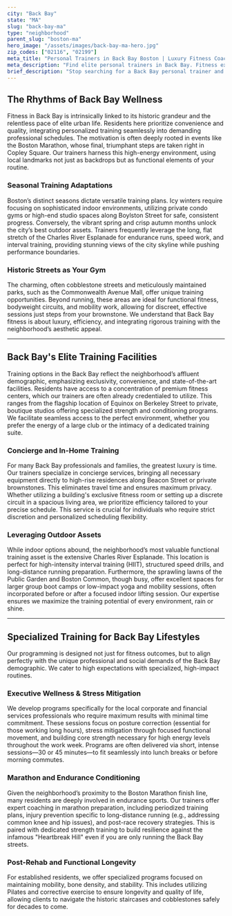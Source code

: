 ```yaml
---
city: "Back Bay"
state: "MA"
slug: "back-bay-ma"
type: "neighborhood"
parent_slug: "boston-ma"
hero_image: "/assets/images/back-bay-ma-hero.jpg"
zip_codes: ["02116", "02199"]
meta_title: "Personal Trainers in Back Bay Boston | Luxury Fitness Coaching"
meta_description: "Find elite personal trainers in Back Bay. Fitness experts near Newbury Street, the Esplanade, and high-end residential gyms."
brief_description: "Stop searching for a Back Bay personal trainer and start achieving your fitness goals today. We connect discerning Boston residents with certified, elite trainers who understand the demands of a high-paced, historic neighborhood lifestyle. Whether you need in-home concierge training near Commonwealth Avenue or specialized strength work before your next marathon, our service ensures a perfect, results-driven match tailored to your schedule and location. Elevate your wellness journey in Boston's most iconic neighborhood."
---
```

## The Rhythms of Back Bay Wellness

Fitness in Back Bay is intrinsically linked to its historic grandeur and the relentless pace of elite urban life. Residents here prioritize convenience and quality, integrating personalized training seamlessly into demanding professional schedules. The motivation is often deeply rooted in events like the Boston Marathon, whose final, triumphant steps are taken right in Copley Square. Our trainers harness this high-energy environment, using local landmarks not just as backdrops but as functional elements of your routine.

### Seasonal Training Adaptations

Boston’s distinct seasons dictate versatile training plans. Icy winters require focusing on sophisticated indoor environments, utilizing private condo gyms or high-end studio spaces along Boylston Street for safe, consistent progress. Conversely, the vibrant spring and crisp autumn months unlock the city’s best outdoor assets. Trainers frequently leverage the long, flat stretch of the Charles River Esplanade for endurance runs, speed work, and interval training, providing stunning views of the city skyline while pushing performance boundaries.

### Historic Streets as Your Gym

The charming, often cobblestone streets and meticulously maintained parks, such as the Commonwealth Avenue Mall, offer unique training opportunities. Beyond running, these areas are ideal for functional fitness, bodyweight circuits, and mobility work, allowing for discreet, effective sessions just steps from your brownstone. We understand that Back Bay fitness is about luxury, efficiency, and integrating rigorous training with the neighborhood’s aesthetic appeal.

---

## Back Bay's Elite Training Facilities

Training options in the Back Bay reflect the neighborhood’s affluent demographic, emphasizing exclusivity, convenience, and state-of-the-art facilities. Residents have access to a concentration of premium fitness centers, which our trainers are often already credentialed to utilize. This ranges from the flagship location of Equinox on Berkeley Street to private, boutique studios offering specialized strength and conditioning programs. We facilitate seamless access to the perfect environment, whether you prefer the energy of a large club or the intimacy of a dedicated training suite.

### Concierge and In-Home Training

For many Back Bay professionals and families, the greatest luxury is time. Our trainers specialize in concierge services, bringing all necessary equipment directly to high-rise residences along Beacon Street or private brownstones. This eliminates travel time and ensures maximum privacy. Whether utilizing a building's exclusive fitness room or setting up a discrete circuit in a spacious living area, we prioritize efficiency tailored to your precise schedule. This service is crucial for individuals who require strict discretion and personalized scheduling flexibility.

### Leveraging Outdoor Assets

While indoor options abound, the neighborhood’s most valuable functional training asset is the extensive Charles River Esplanade. This location is perfect for high-intensity interval training (HIIT), structured speed drills, and long-distance running preparation. Furthermore, the sprawling lawns of the Public Garden and Boston Common, though busy, offer excellent spaces for larger group boot camps or low-impact yoga and mobility sessions, often incorporated before or after a focused indoor lifting session. Our expertise ensures we maximize the training potential of every environment, rain or shine.

---

## Specialized Training for Back Bay Lifestyles

Our programming is designed not just for fitness outcomes, but to align perfectly with the unique professional and social demands of the Back Bay demographic. We cater to high expectations with specialized, high-impact routines.

### Executive Wellness & Stress Mitigation

We develop programs specifically for the local corporate and financial services professionals who require maximum results with minimal time commitment. These sessions focus on posture correction (essential for those working long hours), stress mitigation through focused functional movement, and building core strength necessary for high energy levels throughout the work week. Programs are often delivered via short, intense sessions—30 or 45 minutes—to fit seamlessly into lunch breaks or before morning commutes.

### Marathon and Endurance Conditioning

Given the neighborhood’s proximity to the Boston Marathon finish line, many residents are deeply involved in endurance sports. Our trainers offer expert coaching in marathon preparation, including periodized training plans, injury prevention specific to long-distance running (e.g., addressing common knee and hip issues), and post-race recovery strategies. This is paired with dedicated strength training to build resilience against the infamous "Heartbreak Hill" even if you are only running the Back Bay streets.

### Post-Rehab and Functional Longevity

For established residents, we offer specialized programs focused on maintaining mobility, bone density, and stability. This includes utilizing Pilates and corrective exercise to ensure longevity and quality of life, allowing clients to navigate the historic staircases and cobblestones safely for decades to come.